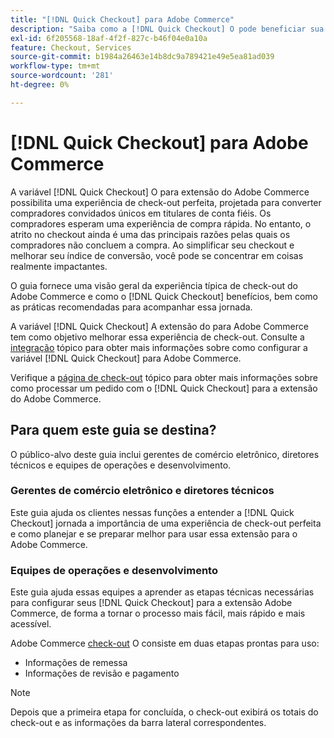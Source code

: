 ```yaml
---
title: "[!DNL Quick Checkout] para Adobe Commerce"
description: "Saiba como a [!DNL Quick Checkout] O pode beneficiar sua instância do Adobe Commerce e aprender a integrar e configurar a extensão com êxito."
exl-id: 6f205568-18af-4f2f-827c-b46f04e0a10a
feature: Checkout, Services
source-git-commit: b1984a26463e14b8dc9a789421e49e5ea81ad039
workflow-type: tm+mt
source-wordcount: '281'
ht-degree: 0%

---
```


# [!DNL Quick Checkout] para Adobe Commerce

A variável [!DNL Quick Checkout] O para extensão do Adobe Commerce possibilita uma experiência de check-out perfeita, projetada para converter compradores convidados únicos em titulares de conta fiéis. Os compradores esperam uma experiência de compra rápida. No entanto, o atrito no checkout ainda é uma das principais razões pelas quais os compradores não concluem a compra. Ao simplificar seu checkout e melhorar seu índice de conversão, você pode se concentrar em coisas realmente impactantes.

O guia fornece uma visão geral da experiência típica de check-out do Adobe Commerce e como o [!DNL Quick Checkout] benefícios, bem como as práticas recomendadas para acompanhar essa jornada.

A variável [!DNL Quick Checkout] A extensão do para Adobe Commerce tem como objetivo melhorar essa experiência de check-out. Consulte a [integração](../quick-checkout/onboarding.md) tópico para obter mais informações sobre como configurar a variável [!DNL Quick Checkout] para Adobe Commerce.

Verifique a [página de check-out](../quick-checkout/checkout-page.md) tópico para obter mais informações sobre como processar um pedido com o [!DNL Quick Checkout] para a extensão do Adobe Commerce.

## Para quem este guia se destina?

O público-alvo deste guia inclui gerentes de comércio eletrônico, diretores técnicos e equipes de operações e desenvolvimento.

### Gerentes de comércio eletrônico e diretores técnicos

Este guia ajuda os clientes nessas funções a entender a [!DNL Quick Checkout] jornada a importância de uma experiência de check-out perfeita e como planejar e se preparar melhor para usar essa extensão para o Adobe Commerce.

### Equipes de operações e desenvolvimento

Este guia ajuda essas equipes a aprender as etapas técnicas necessárias para configurar seus [!DNL Quick Checkout] para a extensão Adobe Commerce, de forma a tornar o processo mais fácil, mais rápido e mais acessível.

Adobe Commerce [check-out](https://glossary.magento.com/checkout) O consiste em duas etapas prontas para uso:

- Informações de remessa
- Informações de revisão e pagamento

>[!NOTE]
>
> Depois que a primeira etapa for concluída, o check-out exibirá os totais do check-out e as informações da barra lateral correspondentes.
